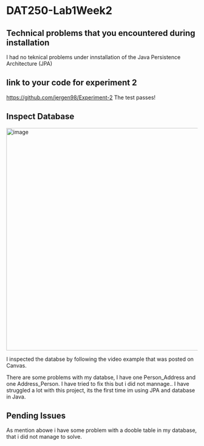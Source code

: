 # DAT250-Lab1Week2

## Technical problems that you encountered during installation
I had no teknical problems under innstallation of the Java Persistence Architecture (JPA)

## link to your code for experiment 2
https://github.com/jergen98/Experiment-2
The test passes!

## Inspect Database
<img width="585" alt="image" src="https://user-images.githubusercontent.com/81374042/190217775-bff51848-bbb2-4ca5-86ec-a21120061e0d.png">

I inspected the databse by following the video example that was posted on Canvas.

There are some problems with my databse, I have one Person_Address and one Address_Person. I have tried to fix this but i did not mannage.. I have struggled a lot with this project, its the first time im using JPA and database in Java. 

## Pending Issues
As mention abowe i have some problem with a dooble table in my database, that i did not manage to solve. 
